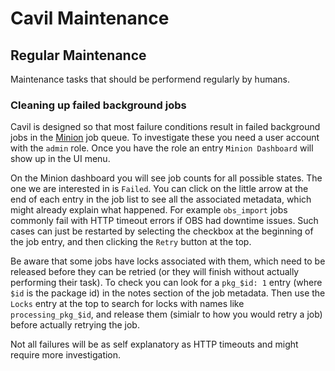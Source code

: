 # Cavil Maintenance

## Regular Maintenance

Maintenance tasks that should be performend regularly by humans.

### Cleaning up failed background jobs

Cavil is designed so that most failure conditions result in failed background jobs in the [Minion](https://minion.pm)
job queue. To investigate these you need a user account with the `admin` role. Once you have the role an entry
`Minion Dashboard` will show up in the UI menu.

On the Minion dashboard you will see job counts for all possible states. The one we are interested in is `Failed`. You
can click on the little arrow at the end of each entry in the job list to see all the associated metadata, which might
already explain what happened. For example `obs_import` jobs commonly fail with HTTP timeout errors if OBS had downtime
issues. Such cases can just be restarted by selecting the checkbox at the beginning of the job entry, and then clicking
the `Retry` button at the top.

Be aware that some jobs have locks associated with them, which need to be released before they can be retried (or they
will finish without actually performing their task). To check you can look for a `pkg_$id: 1` entry (where `$id` is the
package id) in the notes section of the job metadata. Then use the `Locks` entry at the top to search for locks with
names like `processing_pkg_$id`, and release them (simialr to how you would retry a job) before actually retrying the
job.

Not all failures will be as self explanatory as HTTP timeouts and might require more investigation.
